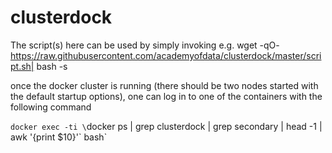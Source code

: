 # clusterdock

The script(s) here can be used by simply invoking e.g.
wget -qO- https://raw.githubusercontent.com/academyofdata/clusterdock/master/script.sh|
 bash -s

once the docker cluster is running (there should be two nodes started with the default startup options), one can log in to one of the containers with the following command

`docker exec -ti \`docker ps | grep clusterdock | grep secondary | head -1 | awk '{print $10}'\` bash`

